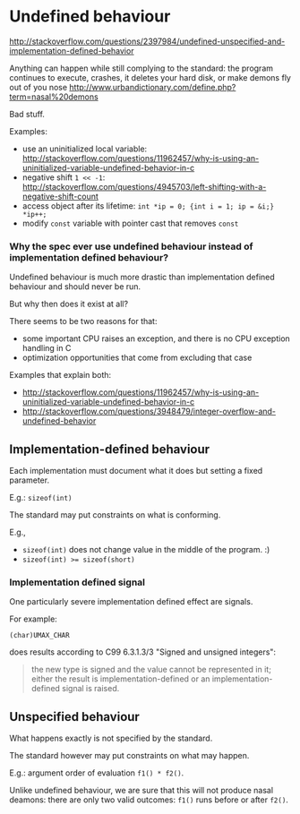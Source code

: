 # Undefined behaviour

<http://stackoverflow.com/questions/2397984/undefined-unspecified-and-implementation-defined-behavior>

Anything can happen while still complying to the standard: the program continues to execute, crashes, it deletes your hard disk, or make demons fly out of you nose <http://www.urbandictionary.com/define.php?term=nasal%20demons>

Bad stuff.

Examples:

- use an uninitialized local variable: <http://stackoverflow.com/questions/11962457/why-is-using-an-uninitialized-variable-undefined-behavior-in-c>
- negative shift `1 << -1`: <http://stackoverflow.com/questions/4945703/left-shifting-with-a-negative-shift-count>
- access object after its lifetime: `int *ip = 0; {int i = 1; ip = &i;} *ip++;`
- modify `const` variable with pointer cast that removes `const`

### Why the spec ever use undefined behaviour instead of implementation defined behaviour?

Undefined behaviour is much more drastic than implementation defined behaviour and should never be run.

But why then does it exist at all?

There seems to be two reasons for that:

- some important CPU raises an exception, and there is no CPU exception handling in C
- optimization opportunities that come from excluding that case

Examples that explain both:

- <http://stackoverflow.com/questions/11962457/why-is-using-an-uninitialized-variable-undefined-behavior-in-c>
- <http://stackoverflow.com/questions/3948479/integer-overflow-and-undefined-behavior>

## Implementation-defined behaviour

Each implementation must document what it does but setting a fixed parameter.

E.g.: `sizeof(int)`

The standard may put constraints on what is conforming.

E.g.,

- `sizeof(int)` does not change value in the middle of the program. :)
- `sizeof(int) >= sizeof(short)`

### Implementation defined signal

One particularly severe implementation defined effect are signals.

For example:

    (char)UMAX_CHAR

does results according to C99 6.3.1.3/3 "Signed and unsigned integers":

> the new type is signed and the value cannot be represented in it; either the result is implementation-defined or an implementation-defined signal is raised.

## Unspecified behaviour

What happens exactly is not specified by the standard.

The standard however may put constraints on what may happen.

E.g.: argument order of evaluation `f1() * f2()`.

Unlike undefined behaviour, we are sure that this will not produce nasal deamons: there are only two valid outcomes: `f1()` runs before or after `f2()`.
